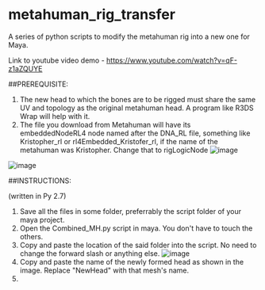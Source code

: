 # metahuman_rig_transfer
A series of python scripts to modify the metahuman rig into a new one for Maya.

Link to youtube video demo - https://www.youtube.com/watch?v=qF-z1aZQUYE

##PREREQUISITE:
1. The new head to which the bones are to be rigged must share the same UV and topology as the original metahuman head. A program like R3DS Wrap will help with it. 
2. The file you download from Metahuman will have its embeddedNodeRL4 node named after the DNA_RL file, something like Kristopher_rl or rl4Embedded_Kristofer_rl, if the name of the metahuman was Kristopher. Change that to rigLogicNode
![image](https://user-images.githubusercontent.com/88772846/132264485-74e9d98e-38d9-4227-ab56-1ca9fc5effd5.png)

![image](https://user-images.githubusercontent.com/88772846/132264420-1128a2eb-d1f0-4ec2-bbdc-ea97e150c197.png)


##INSTRUCTIONS: 

(written in Py 2.7)

1. Save all the files in some folder, preferrably the script folder of your maya project.
2. Open the Combined_MH.py script in maya. You don't have to touch the others.
3. Copy and paste the location of the said folder into the script. No need to change the forward slash or anything else.
![image](https://user-images.githubusercontent.com/88772846/132264121-a525cc5c-e89f-4a88-be70-74efe3d18be1.png)
3. Copy and paste the name of the newly formed head as shown in the image. Replace "NewHead" with that mesh's name. 
4. 

